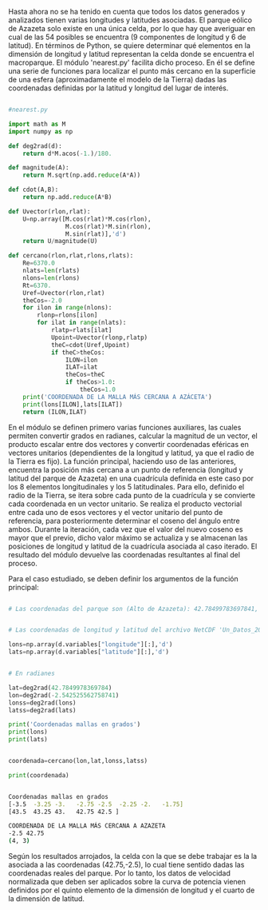 Hasta ahora no se ha tenido en cuenta que todos los datos generados y analizados
tienen varias longitudes y latitudes asociadas. El parque eólico de Azazeta solo
existe en una única celda, por lo que hay que averiguar en cual de las 54 posibles
se encuentra (9 componentes de longitud y 6 de latitud). En términos de Python, se quiere determinar qué elementos en
la dimensión de longitud y latitud representan la celda donde se encuentra el
macroparque. El módulo 'nearest.py' facilita dicho proceso. En él se define una
serie de funciones para localizar el punto más cercano en la superficie de una
esfera (aproximadamente el modelo de la Tierra) dadas las coordenadas
definidas por la latitud y longitud del lugar de interés.

```python

#nearest.py

import math as M
import numpy as np

def deg2rad(d):
    return d*M.acos(-1.)/180.

def magnitude(A):
    return M.sqrt(np.add.reduce(A*A))

def cdot(A,B):
    return np.add.reduce(A*B)

def Uvector(rlon,rlat):
    U=np.array([M.cos(rlat)*M.cos(rlon),
                M.cos(rlat)*M.sin(rlon),
                M.sin(rlat)],'d')
    return U/magnitude(U)

def cercano(rlon,rlat,rlons,rlats):
    Re=6370.0
    nlats=len(rlats)
    nlons=len(rlons)
    Rt=6370.
    Uref=Uvector(rlon,rlat)
    theCos=-2.0
    for ilon in range(nlons):
        rlonp=rlons[ilon]
        for ilat in range(nlats):
            rlatp=rlats[ilat]
            Upoint=Uvector(rlonp,rlatp)
            theC=cdot(Uref,Upoint)
            if theC>theCos:
                ILON=ilon
                ILAT=ilat
                theCos=theC
                if theCos>1.0:
                    theCos=1.0
    print('COORDENADA DE LA MALLA MÁS CERCANA A AZÁCETA')
    print(lons[ILON],lats[ILAT])
    return (ILON,ILAT)

```

En el módulo se definen primero varias funciones auxiliares, las cuales
permiten convertir grados en radianes, calcular la magnitud de un vector, el
producto escalar entre dos vectores y convertir coordenadas eféricas en vectores
unitarios (dependientes de la longitud y latitud, ya que el radio de la Tierra es
fijo). La función principal, haciendo uso de las anteriores, encuentra la posición
más cercana a un punto de referencia (longitud y latitud del parque de Azazeta)
en una cuadrícula definida en este caso por los 8 elementos longitudinales y los 5
latitudinales. Para ello, definido el radio de la Tierra, se itera sobre cada punto
de la cuadrícula y se convierte cada coordenada en un vector unitario. Se realiza
el producto vectorial entre cada uno de esos vectores y el vector unitario del
punto de referencia, para posteriormente determinar el coseno del ángulo entre
ambos. Durante la iteración, cada vez que el valor del nuevo coseno es mayor
que el previo, dicho valor máximo se actualiza y se almacenan las posiciones de
longitud y latitud de la cuadrícula asociada al caso iterado. El resultado del
módulo devuelve las coordenadas resultantes al final del proceso.

Para el caso estudiado, se deben definir los argumentos de la función principal:

```python

# Las coordenadas del parque son (Alto de Azazeta): 42.78499783697841, -2.542525562758741


# Las coordenadas de longitud y latitud del archivo NetCDF 'Un_Datos_2013-2022.nc' generado:

lons=np.array(d.variables["longitude"][:],'d')
lats=np.array(d.variables["latitude"][:],'d')


# En radianes

lat=deg2rad(42.7849978369784)
lon=deg2rad(-2.542525562758741)
lonss=deg2rad(lons)
latss=deg2rad(lats)

print('Coordenadas mallas en grados')
print(lons)
print(lats)


coordenada=cercano(lon,lat,lonss,latss)

print(coordenada)

```


```bash

Coordenadas mallas en grados
[-3.5  -3.25 -3.   -2.75 -2.5  -2.25 -2.   -1.75]
[43.5  43.25 43.   42.75 42.5 ]

COORDENADA DE LA MALLA MÁS CERCANA A AZAZETA
-2.5 42.75
(4, 3)

```
Según los resultados arrojados, la celda con la que se debe trabajar es la la asociada a las coordenadas (42.75,-2.5), lo cual tiene sentido dadas las coordenadas reales del parque. 
Por lo tanto, los datos de velocidad normalizada que deben ser aplicados sobre la curva de potencia vienen definidos por el quinto elemento de la dimensión de longitud y el cuarto de la dimensión de latitud.

